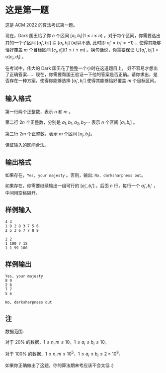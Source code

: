 # 这是第一题

这是 ACM 2022 的算法考试第一题。

现在，Dark 国王给了你 $n$ 个区间 $[a_i,b_i] (1 \le i \le n)$ 。对于每个区间，你需要选出其的一个子区间 $[a_i', b_i'] \subseteq [a_i, b_i]$  (可以不选, 此时即 $a_i' = b_i' = -1$) ，使得其能够恰好覆盖 $m$ 个目标区间 $[c_j, d_j] (1 \le i \le m)$ 。换句话说，你需要保证  $\cup[a_i', b_i'] = \cup[c_i , d_i]$ 。

在考试中，伟大的 Dark 国王花了整整一个小时在这道题目上， 好不容易才想出了正确答案...... 现在，你需要帮国王验证一下他的答案是否正确。请你求出，是否存在一种方案，使得你能够选择 $[a_i', b_i']$ 使得其能够恰好覆盖 $m$ 个目标区间。

## 输入格式

第一行两个正整数，表示 $n$ 和 $m$ 。

第二行 $2n$ 个正整数，分别是 $a_1, b_1, a_2, b_2 \cdots$ 表示 $n$ 个区间 $[a_i, b_i]$ 。

第三行 $2m$ 个正整数，表示 $m$ 个区间 $[a_j, b_j]$​ 。

保证输入的区间合法。

## 输出格式

如果存在，`Yes, your majesty` 。否则，输出: `No, darksharpness out`。

如果存在，你需要继续输出一组可行的 $[a_i', b_i']$ 。后面 $n$ 行，每行一个 $a_i', b_i'$ ，中间用空格隔开。

## 样例输入

```plaintext
4 4
1 9 2 8 3 7 5 6
2 5 3 6 7 7 8 9
```

```plaintext
2 2
1 100 7 15
1 1 99 100
```

## 样例输出

```plaintext
Yes, your majesty
8 9
2 6
7 7
5 6
```

```plaintext
No, darksharpness out
```

## 注

数据范围:

对于 $20\%$ 的数据，$1 \le n, m \le 10$，$1 \le a_i \le b_i \le 10$。

对于 $100\%$ 的数据，$1 \le n, m \le 10^5$，$1 \le a_i \le b_i \le 2 \times 10^9$。

如果你正确做出了这题，你的算法期末考应该不会太低 :)
